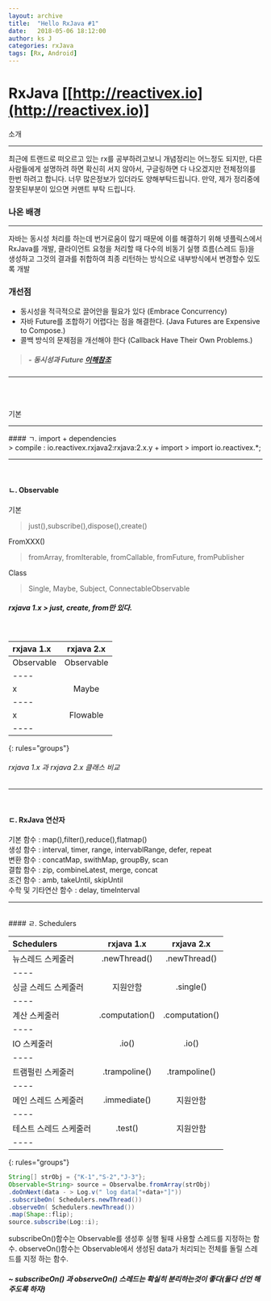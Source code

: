 ```yaml
---
layout: archive
title:  "Hello RxJava #1"
date:   2018-05-06 18:12:00
author: ks J
categories: rxJava
tags: [Rx, Android]
---
```

# RxJava [[http://reactivex.io](http://reactivex.io)]

소개
<hr/>
최근에 트랜드로 떠오르고 있는 rx를 공부하려고보니 개념정리는 어느정도 되지만, 다른 사람들에게 
설명하려 하면 확신히 서지 않아서, 구글링하면 다 나오겠지만 전체정의를 한번 하려고 합니다. 
너무 많은정보가 있더라도 양해부탁드립니다. 만약, 제가 정리중에 잘못된부분이 있으면 커맨트 부탁 드립니다.

### 나온 배경
<hr/>
자바는 동시성 처리를 하는데 번거로움이 많기 때문에 이를 해결하기 위해 넷플릭스에서 RxJava를 개발, 클라이언트 요청을 
처리할 때 다수의 비동기 실행 흐름(스레드 등)을 생성하고 그것의 결과를 취합하여 최종 리턴하는 방식으로 내부방식에서 변경할수 있도록 개발 

### 개선점
+ 동시성을 적극적으로 끌어안을 필요가 있다 (Embrace Concurrency)
+ 자바 Future를 조합하기 어렵다는 점을 해결한다. (Java Futures are Expensive to Compose.)
+ 콜백 방식의 문제점을 개선해야 한다 (Callback Have Their Own Problems.)

> ##### - 동시성과 Future [이해참조](http://hamait.tistory.com/748)
<hr/>
<br/><br/>



기본
<hr/>
#### ㄱ. import
+ dependencies <br>
 > compile : io.reactivex.rxjava2:rxjava:2.x.y
+ import
 > import io.reactivex.*;

<hr/>
<br/>

#### ㄴ. Observable
기본
> just(),subscribe(),dispose(),create()

FromXXX()
> fromArray, fromIterable, fromCallable, fromFuture, fromPublisher

Class
> Single, Maybe, Subject, ConnectableObservable

##### rxjava 1.x > just, create, from만 있다. 

<br/>

| rxjava 1.x | rxjava 2.x| 
|:--------|:-------:|
| Observable  | Observable  | 
|----
|  x  | Maybe  | 
|----
|  x  | Flowable  | 
|----
{: rules="groups"}

###### rxjava 1.x 과 rxjava 2.x 클래스 비교
<hr/>
<br/>

#### ㄷ. RxJava 연산자 <br/>
 기본 함수 : map(),filter(),reduce(),flatmap() <br/>
 생성 함수 : interval, timer, range, intervablRange, defer, repeat<br/>
 변환 함수 : concatMap, swithMap, groupBy, scan<br/>
 결합 함수 : zip, combineLatest, merge, concat<br/>
 조건 함수 : amb, takeUntil, skipUntil<br/> 
 수학 및 기타연산 함수 : delay, timeInterval <br/>
 
 
<hr/>
<br/>
#### ㄹ. Schedulers 

| Schedulers |rxjava 1.x | rxjava 2.x| 
|:--------|:-------:|:-------:|
| 뉴스레드 스케줄러  | .newThread()  |.newThread() |
|----
| 싱글 스레드 스케줄러  | 지원안함  | .single()|
|----
| 계산 스케줄러   | .computation()  |.computation()  |
|----
|  IO 스케줄러  | .io()  |.io() |
|----
|  트램펄린 스케줄러  | .trampoline()  | .trampoline()|
|----
|  메인 스레드 스케줄러  | .immediate()  | 지원안함 |
|----
|  테스트 스레드 스케줄러  | .test()  | 지원안함 |
|----
{: rules="groups"}

~~~ java
String[] strObj = {"K-1","S-2","J-3"};
Observable<String> source = Observalbe.fromArray(strObj)
.doOnNext(data - > Log.v(" log data["+data+"]"))
.subscribeOn( Schedulers.newThread())
.observeOn( Schedulers.newThread())
.map(Shape::flip);
source.subscribe(Log::i);

~~~
subscribeOn()함수는 Observable를 생성후 실행 될때 사용할 스레드를 지정하는 함수.
observeOn()함수는 Observable에서 생성된 data가 처리되는 전체를 돌릴 스레드를 지정 하는 함수.
##### ~ subscribeOn() 과 observeOn() 스레드는 확실히 분리하는것이 좋다(둘다 선언 해주도록 하자)